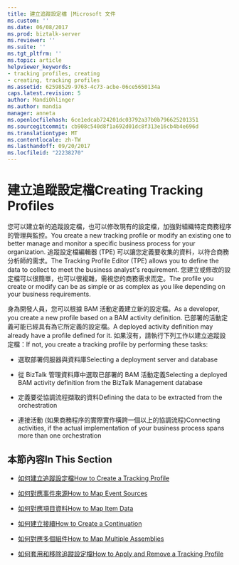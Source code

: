 ```yaml
---
title: 建立追蹤設定檔 |Microsoft 文件
ms.custom: ''
ms.date: 06/08/2017
ms.prod: biztalk-server
ms.reviewer: ''
ms.suite: ''
ms.tgt_pltfrm: ''
ms.topic: article
helpviewer_keywords:
- tracking profiles, creating
- creating, tracking profiles
ms.assetid: 62598529-9763-4c73-acbe-06ce5650134a
caps.latest.revision: 5
author: MandiOhlinger
ms.author: mandia
manager: anneta
ms.openlocfilehash: 6ce1edcab724201dc03792a37b0b796625201351
ms.sourcegitcommit: cb908c540d8f1a692d01dc8f313e16cb4b4e696d
ms.translationtype: MT
ms.contentlocale: zh-TW
ms.lasthandoff: 09/20/2017
ms.locfileid: "22238270"
---
```

# <a name="creating-tracking-profiles"></a><span data-ttu-id="67e63-102">建立追蹤設定檔</span><span class="sxs-lookup"><span data-stu-id="67e63-102">Creating Tracking Profiles</span></span>
<span data-ttu-id="67e63-103">您可以建立新的追蹤設定檔，也可以修改現有的設定檔，加強對組織特定商務程序的管理與監控。</span><span class="sxs-lookup"><span data-stu-id="67e63-103">You create a new tracking profile or modify an existing one to better manage and monitor a specific business process for your organization.</span></span> <span data-ttu-id="67e63-104">追蹤設定檔編輯器 (TPE) 可以讓您定義要收集的資料，以符合商務分析師的需求。</span><span class="sxs-lookup"><span data-stu-id="67e63-104">The Tracking Profile Editor (TPE) allows you to define the data to collect to meet the business analyst's requirement.</span></span> <span data-ttu-id="67e63-105">您建立或修改的設定檔可以很簡單，也可以很複雜，需視您的商務需求而定。</span><span class="sxs-lookup"><span data-stu-id="67e63-105">The profile you create or modify can be as simple or as complex as you like depending on your business requirements.</span></span>  
  
 <span data-ttu-id="67e63-106">身為開發人員，您可以根據 BAM 活動定義建立新的設定檔。</span><span class="sxs-lookup"><span data-stu-id="67e63-106">As a developer, you create a new profile based on a BAM activity definition.</span></span> <span data-ttu-id="67e63-107">已部署的活動定義可能已經具有為它所定義的設定檔。</span><span class="sxs-lookup"><span data-stu-id="67e63-107">A deployed activity definition may already have a profile defined for it.</span></span> <span data-ttu-id="67e63-108">如果沒有，請執行下列工作以建立追蹤設定檔：</span><span class="sxs-lookup"><span data-stu-id="67e63-108">If not, you create a tracking profile by performing these tasks:</span></span>  
  
-   <span data-ttu-id="67e63-109">選取部署伺服器與資料庫</span><span class="sxs-lookup"><span data-stu-id="67e63-109">Selecting a deployment server and database</span></span>  
  
-   <span data-ttu-id="67e63-110">從 BizTalk 管理資料庫中選取已部署的 BAM 活動定義</span><span class="sxs-lookup"><span data-stu-id="67e63-110">Selecting a deployed BAM activity definition from the BizTalk Management database</span></span>  
  
-   <span data-ttu-id="67e63-111">定義要從協調流程擷取的資料</span><span class="sxs-lookup"><span data-stu-id="67e63-111">Defining the data to be extracted from the orchestration</span></span>  
  
-   <span data-ttu-id="67e63-112">連接活動 (如果商務程序的實際實作橫跨一個以上的協調流程)</span><span class="sxs-lookup"><span data-stu-id="67e63-112">Connecting activities, if the actual implementation of your business process spans more than one orchestration</span></span>  
  
## <a name="in-this-section"></a><span data-ttu-id="67e63-113">本節內容</span><span class="sxs-lookup"><span data-stu-id="67e63-113">In This Section</span></span>  
  
-   [<span data-ttu-id="67e63-114">如何建立追蹤設定檔</span><span class="sxs-lookup"><span data-stu-id="67e63-114">How to Create a Tracking Profile</span></span>](../core/how-to-create-a-tracking-profile.md)  
  
-   [<span data-ttu-id="67e63-115">如何對應事件來源</span><span class="sxs-lookup"><span data-stu-id="67e63-115">How to Map Event Sources</span></span>](../core/how-to-map-event-sources.md)  
  
-   [<span data-ttu-id="67e63-116">如何對應項目資料</span><span class="sxs-lookup"><span data-stu-id="67e63-116">How to Map Item Data</span></span>](../core/how-to-map-item-data.md)  
  
-   [<span data-ttu-id="67e63-117">如何建立接續</span><span class="sxs-lookup"><span data-stu-id="67e63-117">How to Create a Continuation</span></span>](../core/how-to-create-a-continuation.md)  
  
-   [<span data-ttu-id="67e63-118">如何對應多個組件</span><span class="sxs-lookup"><span data-stu-id="67e63-118">How to Map Multiple Assemblies</span></span>](../core/how-to-map-multiple-assemblies.md)  
  
-   [<span data-ttu-id="67e63-119">如何套用和移除追蹤設定檔</span><span class="sxs-lookup"><span data-stu-id="67e63-119">How to Apply and Remove a Tracking Profile</span></span>](../core/how-to-apply-and-remove-a-tracking-profile.md)